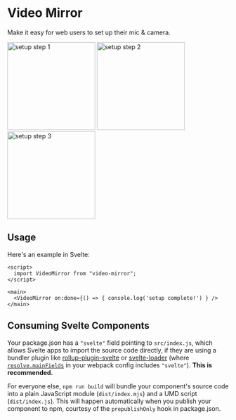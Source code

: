 # Video Mirror

Make it easy for web users to set up their mic & camera.

<div>
<img width="200" src="https://raw.githubusercontent.com/relm-us/video-mirror/main/images/step1.webp" alt="setup step 1">
<img width="200" src="https://raw.githubusercontent.com/relm-us/video-mirror/main/images/step2.webp" alt="setup step 2">
<img width="200" src="https://raw.githubusercontent.com/relm-us/video-mirror/main/images/step3.webp" alt="setup step 3">
</div>

## Usage

Here's an example in Svelte:

```
<script>
  import VideoMirror from "video-mirror";
</script>

<main>
  <VideoMirror on:done={() => { console.log('setup complete!') } />
</main>
```

## Consuming Svelte Components

Your package.json has a `"svelte"` field pointing to `src/index.js`, which allows Svelte apps to import the source code directly, if they are using a bundler plugin like [rollup-plugin-svelte](https://github.com/sveltejs/rollup-plugin-svelte) or [svelte-loader](https://github.com/sveltejs/svelte-loader) (where [`resolve.mainFields`](https://webpack.js.org/configuration/resolve/#resolve-mainfields) in your webpack config includes `"svelte"`). **This is recommended.**

For everyone else, `npm run build` will bundle your component's source code into a plain JavaScript module (`dist/index.mjs`) and a UMD script (`dist/index.js`). This will happen automatically when you publish your component to npm, courtesy of the `prepublishOnly` hook in package.json.
